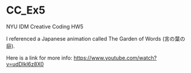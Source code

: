 # CC_Ex5
NYU IDM Creative Coding HW5

I referenced a Japanese animation called The Garden of Words (言の葉の庭).

Here is a link for more info: https://www.youtube.com/watch?v=udDIkl6z8X0
